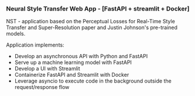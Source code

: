 ### Neural Style Transfer Web App - [FastAPI + streamlit + Docker]

NST - application based on the Perceptual Losses for Real-Time Style Transfer and Super-Resolution paper and Justin Johnson's pre-trained models.

Application implements:

* Develop an asynchronous API with Python and FastAPI
* Serve up a machine learning model with FastAPI
* Develop a UI with Streamlit
* Containerize FastAPI and Streamlit with Docker
* Leverage asyncio to execute code in the background outside the request/response flow